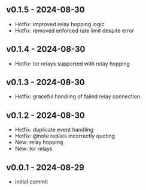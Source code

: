 ## v0.1.5 - 2024-08-30

- Hotfix: improved relay hopping logic
- Hotfix: removed enforced rate limit despite error

## v0.1.4 - 2024-08-30

- Hotfix: tor relays supported with relay hopping

## v0.1.3 - 2024-08-30

- Hotfix: graceful handling of failed relay connection

## v0.1.2 - 2024-08-30

- Hotfix: duplicate event handling
- Hotfix: @note replies incorrectly quoting
- New: relay hopping
- New: tor relays

## v0.0.1 - 2024-08-29

- Initial commit